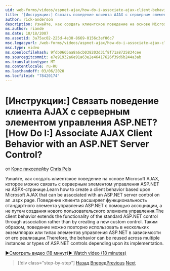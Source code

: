 ```yaml
---
uid: web-forms/videos/aspnet-ajax/how-do-i-associate-ajax-client-behavior-with-an-aspnet-server-control
title: '[Инструкции:] Связать поведение клиента AJAX с серверным элементом управления ASP.NET? | Документы Майкрософт'
author: rick-anderson
description: Узнайте, как создать клиентское поведение на основе Microsoft AJAX, которое можно связать с серверным элементом управления ASP.NET на ASPX-странице. Поведение клиента e...
ms.author: riande
ms.date: 10/18/2007
ms.assetid: 3a75ac02-225d-4e30-8669-0156c3ef06c7
msc.legacyurl: /web-forms/videos/aspnet-ajax/how-do-i-associate-ajax-client-behavior-with-an-aspnet-server-control
msc.type: video
ms.openlocfilehash: 9fdb0665aa8a6cb038203d31f8f71a8725834cee
ms.sourcegitcommit: e7e91932a6e91a63e2e46417626f39d6b244a3ab
ms.translationtype: MT
ms.contentlocale: ru-RU
ms.lasthandoff: 03/06/2020
ms.locfileid: "78420174"
---
```

# <a name="how-do-i-associate-ajax-client-behavior-with-an-aspnet-server-control"></a><span data-ttu-id="edaa1-105">[Инструкции:] Связать поведение клиента AJAX с серверным элементом управления ASP.NET?</span><span class="sxs-lookup"><span data-stu-id="edaa1-105">[How Do I:] Associate AJAX Client Behavior with an ASP.NET Server Control?</span></span>

<span data-ttu-id="edaa1-106">от [Крис пикселей](https://twitter.com/chrispels)</span><span class="sxs-lookup"><span data-stu-id="edaa1-106">by [Chris Pels](https://twitter.com/chrispels)</span></span>

<span data-ttu-id="edaa1-107">Узнайте, как создать клиентское поведение на основе Microsoft AJAX, которое можно связать с серверным элементом управления ASP.NET на ASPX-странице.</span><span class="sxs-lookup"><span data-stu-id="edaa1-107">Learn how to create a client behavior based upon Microsoft AJAX that can be associated with an ASP.NET server control on an .aspx page.</span></span> <span data-ttu-id="edaa1-108">Поведение клиента расширяет функциональность стандартного элемента управления ASP.NET с помощью ассоциации, а не путем создания нового пользовательского элемента управления.</span><span class="sxs-lookup"><span data-stu-id="edaa1-108">The client behavior extends the functionality of the standard ASP.NET control through association rather than by creating a new custom control.</span></span> <span data-ttu-id="edaa1-109">Таким образом, поведение можно повторно использовать в нескольких экземплярах или типах элементов управления ASP.NET в зависимости от его реализации.</span><span class="sxs-lookup"><span data-stu-id="edaa1-109">Therefore, the behavior can be reused across multiple instances or types of ASP.NET controls depending upon its implementation.</span></span>

[<span data-ttu-id="edaa1-110">&#9654;Смотреть видео (18 минут)</span><span class="sxs-lookup"><span data-stu-id="edaa1-110">&#9654; Watch video (18 minutes)</span></span>](https://channel9.msdn.com/Blogs/ASP-NET-Site-Videos/how-do-i-associate-ajax-client-behavior-with-an-aspnet-server-control)

> [!div class="step-by-step"]
> <span data-ttu-id="edaa1-111">[Назад](how-do-i-build-custom-server-controls-that-work-with-or-without-aspnet-ajax.md)
> [Вперед](how-do-i-retrieve-values-from-server-side-ajax-controls.md)</span><span class="sxs-lookup"><span data-stu-id="edaa1-111">[Previous](how-do-i-build-custom-server-controls-that-work-with-or-without-aspnet-ajax.md)
[Next](how-do-i-retrieve-values-from-server-side-ajax-controls.md)</span></span>
